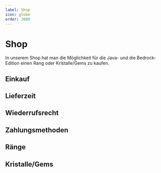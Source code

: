 ```yaml
---
label: Shop
icon: globe
order: 2000
---
```


# Shop

In unserem Shop hat man die Möglichkeit für die Java- und die Bedrock-Edition einen Rang oder Kristalle/Gems zu kaufen.

## Einkauf

## Lieferzeit

## Wiederrufsrecht

## Zahlungsmethoden

## Ränge 

## Kristalle/Gems





